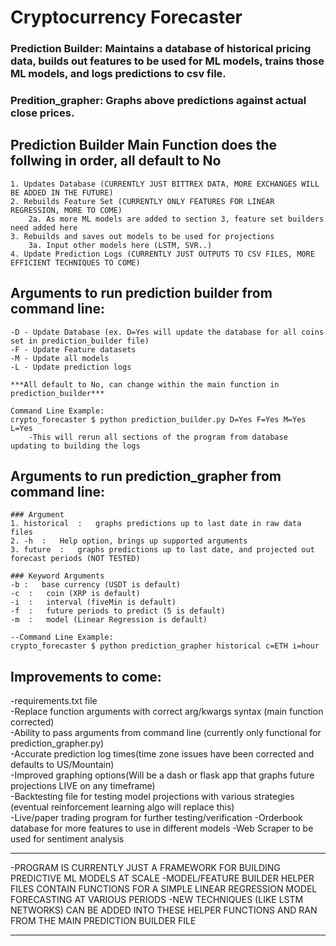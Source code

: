 # Cryptocurrency Forecaster
### Prediction Builder: Maintains a database of historical pricing data, builds out features to be used for ML models, trains those ML models, and logs predictions to csv file.
### Predition_grapher: Graphs above predictions against actual close prices.

## Prediction Builder Main Function does the follwing in order, all default to No
    1. Updates Database (CURRENTLY JUST BITTREX DATA, MORE EXCHANGES WILL BE ADDED IN THE FUTURE)
    2. Rebuilds Feature Set (CURRENTLY ONLY FEATURES FOR LINEAR REGRESSION, MORE TO COME)
        2a. As more ML models are added to section 3, feature set builders need added here
    3. Rebuilds and saves out models to be used for projections
        3a. Input other models here (LSTM, SVR..)
    4. Update Prediction Logs (CURRENTLY JUST OUTPUTS TO CSV FILES, MORE    EFFICIENT TECHNIQUES TO COME)

## Arguments to run prediction builder from command line:
    -D - Update Database (ex. D=Yes will update the database for all coins set in prediction_builder file)
    -F - Update Feature datasets
    -M - Update all models
    -L - Update prediction logs

    ***All default to No, can change within the main function in prediction_builder***

    Command Line Example:
    crypto_forecaster $ python prediction_builder.py D=Yes F=Yes M=Yes L=Yes
        -This will rerun all sections of the program from database updating to building the logs


## Arguments to run prediction_grapher from command line:
    ### Argument
    1. historical  :   graphs predictions up to last date in raw data files
    2. -h  :   Help option, brings up supported arguments
    3. future  :   graphs predictions up to last date, and projected out forecast periods (NOT TESTED)

    ### Keyword Arguments
    -b :   base currency (USDT is default)
    -c  :   coin (XRP is default)
    -i  :   interval (fiveMin is default)
    -f  :   future periods to predict (5 is default)
    -m  :   model (Linear Regression is default)

    --Command Line Example:
    crypto_forecaster $ python prediction_grapher historical c=ETH i=hour


## Improvements to come:
-requirements.txt file\
-Replace function arguments with correct arg/kwargs syntax (main function corrected)\
-Ability to pass arguments from command line (currently only functional for prediction_grapher.py)\
-Accurate prediction log times(time zone issues have been corrected and defaults to US/Mountain)\
-Improved graphing options(Will be a dash or flask app that graphs future projections LIVE on any timeframe)\
-Backtesting file for testing model projections with various strategies (eventual reinforcement learning algo will replace this)\
-Live/paper trading program for further testing/verification -Orderbook database for more features to use in different models -Web Scraper to be used for sentiment analysis

***
-PROGRAM IS CURRENTLY JUST A FRAMEWORK FOR BUILDING PREDICTIVE ML MODELS AT SCALE
-MODEL/FEATURE BUILDER HELPER FILES CONTAIN FUNCTIONS FOR A SIMPLE LINEAR REGRESSION MODEL FORECASTING AT VARIOUS PERIODS
-NEW TECHNIQUES (LIKE LSTM NETWORKS) CAN BE ADDED INTO THESE HELPER FUNCTIONS AND RAN FROM THE MAIN PREDICTION BUILDER FILE
***
